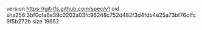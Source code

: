 version https://git-lfs.github.com/spec/v1
oid sha256:3bf0cfa6e39c0202a03fc96248c752d482f3d4fdb4e25a73bf76cffc9f5b272b
size 19652
